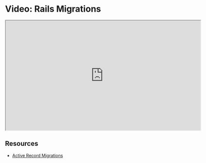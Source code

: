# Video: Rails Migrations

<iframe src="https://player.vimeo.com/video/600574753/?title=0&byline=0&portrait=0" width="640" height="360" allowfullscreen="allowfullscreen" allow="autoplay; fullscreen; picture-in-picture"></iframe>

## Resources

- [Active Record Migrations](https://guides.rubyonrails.org/active_record_migrations.html)
